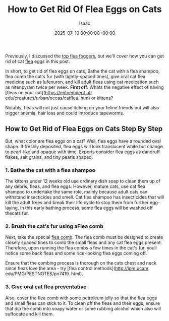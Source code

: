 ﻿---
title: How to Get Rid Of Flea Eggs on Cats
description: Previously, I discussed the top flea foggers , but we'll cover how you can get rid of cat flea eggs in this post. In short, to get rid of flea eggs on cats,...
slug: /how-to-get-rid-of-flea-eggs-on-cats/
date: 2025-07-10 00:00:00+00:00
lastmod: 2025-07-10 00:00:00+03:00
author: Isaac
categories:
- Fleas
- Guide
tags:
- fleas
- rid
- flea
layout: post
---

Previously, I discussed the [top flea foggers](https://pestpolicy.com/best-fogger-for-[fleas](https://pestpolicy.com/getting-rid-of-fleas-in-the-carpet/)/), but we'll cover how you can get rid of cat [flea](https://pestpolicy.com/how-to-get-rid-of-fleas/) eggs in this post.

In short, to get rid of flea eggs on cats, Bathe the cat with a flea shampoo, flea comb the cat's fur (with tightly-spaced tines), give oral cat flea medicine such as lufenuron, and kill adult fleas using cat medication such as nitenpyram twice per week. **First off**: Whats the negative effect of having [fleas on your cat](https://entnemdept.ufl. edu/creatures/urban/occas/catflea. htm) or kittens?

Notably, fleas will not just cause itching on your feline friends but will also trigger anemia, hair loss and could introduce tapeworms.

##  **How to Get Rid of Flea Eggs on Cats Step By Step**

But, what color are flea eggs on a cat? Well, flea eggs have a rounded oval shape. If freshly deposited, flea eggs will look translucent white but change to pearl-like and opaque with time. Experts consider flea eggs as dandruff flakes, salt grains, and tiny pearls shaped.

###  1. Bathe the cat with a flea shampoo

The kittens under 12 weeks old use ordinary dish soap to clean them up of any debris, fleas, and flea eggs. However, mature cats, use cat flea shampoo to undertake the same role, mainly because adult cats can withstand insecticides and smell. Cat flea shampoo has insecticides that will kill the adult frees and break their life cycle to stop them from further egg-laying. In this early bathing process, some flea eggs will be washed off thecats fur.

###  2. Brush the cat's fur using aFlea comb

Next, take the special [flea comb](https://pestpolicy.com/best-flea-combs-for-dogs/). The flea comb must be designed to create closely spaced tines to comb the small fleas and any cat flea eggs present. Therefore, upon running the flea combs a few times in the cat's fur, youll notice some back fleas and some rice-looking flea eggs coming off.

Ensure that the combing process is thorough on the cats chest and neck since fleas love the area - try [flea control methods](http://ipm.ucanr. edu/PMG/PESTNOTES/pn7419. html).

###  3. Give oral cat flea preventative

Also, cover the flea comb with some petroleum jelly so that the flea eggs and small fleas can stick to it. To clean off the fleas and their eggs, ensure that dip the comb into soapy water or some rubbing alcohol which also will suffocate and kill them.

